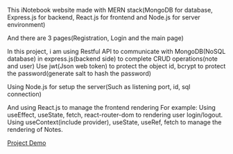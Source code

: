 This iNotebook website made with MERN stack(MongoDB for database, Express.js for backend, React.js for frontend and Node.js for server environment)

And there are 3 pages(Registration, Login and the main page)

In this project, i am using Restful API to communicate with MongoDB(NoSQL database) in express.js(backend side) to complete CRUD operations(note and user)
Use jwt(Json web token) to protect the object id, bcrypt to protect the password(generate salt to hash the password)

Using Node.js for setup the server(Such as listening port, id, sql connection)

And using React.js to manage the frontend rendering
For example: 
Using useEffect, useState, fetch, react-router-dom to rendering user login/logout. 
Using useContext(include provider), useState, useRef, fetch to manage the rendering of Notes.

[Project Demo](https://github.com/TomWai821/React-app4)
